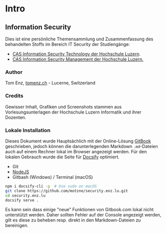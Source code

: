 # Intro

## Information Security

Dies ist eine persönliche Themensammlung und Zusammenfassung des behandelten Stoffs im Bereich IT Security der Studiengänge:

* [CAS Information Security Technology der Hochschule Luzern](https://www.hslu.ch/de-ch/informatik/weiterbildung/information-security-and-privacy/cas-information-security-technology/).  
* [CAS Information Security Management der Hochschule Luzern.  ](https://www.hslu.ch/de-ch/informatik/weiterbildung/information-security-and-privacy/cas-information-security-management/)

### Author

Tom Enz, [tomenz.ch](https://tomenz.ch) - Lucerne, Switzerland

### Credits

Gewisser Inhalt, Grafiken und Screenshots stammen aus Vorlesungsunterlagen der Hochschule Luzern Informatik und ihrer Dozenten.

### Lokale Installation

Dieses Dokument wurde Hauptsächlich mit der Online-Lösung [GitBook](https://gitbook.com) geschrieben, jedoch können die darunterlegenden Markdown `.md`-Dateien auch auf einem Rechner lokal im Browser angezeigt werden. Für den lokalen Gebrauch wurde die Seite für [Docsify](https://docsify.js.org/#/?id=docsify) optimiert.

* Git
* [NodeJS](https://nodejs.org)
* Gitbash \(Windows\) / Terminal \(macOS\) 

```bash
npm i docsify-cli -g  # Use sudo on macOS
git clone https://github.com/motzne/security.enz.lu.git
cd security.enz.lu
docsify serve .
```

Es kann sein dass einige "neue" Funktionen von Gitbook.com lokal nicht unterstützt werden. Daher sollten Fehler auf der Console angezeigt werden, gilt es diese zu beheben resp. direkt in den Markdown-Dateien zu bereinigen.

